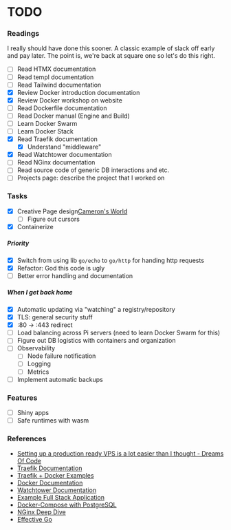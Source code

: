 # TODO
### Readings
I really should have done this sooner. A classic example of slack off early and pay later. The point
is, we're back at square one so let's do this right.
- [ ] Read HTMX documentation
- [ ] Read templ documentation
- [ ] Read Tailwind documentation
- [X] Review Docker introduction documentation
- [X] Review Docker workshop on website
- [ ] Read Dockerfile documentation
- [ ] Read Docker manual (Engine and Build)
- [ ] Learn Docker Swarm
- [ ] Learn Docker Stack
- [X] Read Traefik documentation
    - [X] Understand "middleware"
- [X] Read Watchtower documentation
- [ ] Read NGinx documentation
- [ ] Read source code of generic DB interactions and etc.
- [ ] Projects page: describe the project that I worked on
 
 ### Tasks
- [X] Creative Page design[Cameron's World](https://www.cameronsworld.net/)
    - [ ] Figure out cursors
- [X] Containerize
##### Priority
- [X] Switch from using lib `go/echo` to `go/http` for handing http requests
- [X] Refactor: God this code is ugly 
- [ ] Better error handling and documentation
##### When I get back home
- [X] Automatic updating via "watching" a registry/repository
- [X] TLS: general security stuff
- [X] :80 -> :443 redirect
- [ ] Load balancing across Pi servers (need to learn Docker Swarm for this)
- [ ] Figure out DB logistics with containers and organization
- [ ] Observability
    - [ ] Node failure notification
    - [ ] Logging 
    - [ ] Metrics 
- [ ] Implement automatic backups 

### Features
- [ ] Shiny apps
- [ ] Safe runtimes with wasm

### References 
- [Setting up a production ready VPS is a lot easier than I thought - Dreams Of Code](https://www.youtube.com/watch?v=F-9KWQByeU0&t=435s&ab_channel=DreamsofCode)
- [Traefik Documentation](https://doc.traefik.io/traefik/)
- [Traefik + Docker Examples](https://doc.traefik.io/traefik/user-guides/docker-compose/basic-example/)
- [Docker Documentation](https://docs.docker.com/)
- [Watchtower Documentation](https://containrrr.dev/watchtower/)
- [Example Full Stack Application](https://github.com/emarifer/go-echo-templ-htmx/tree/main)
- [Docker-Compose with PostgreSQL](https://github.com/felipewom/docker-compose-postgres)
- [NGinx Deep Dive](https://www.limchayseng.com/2022/02/14/NGINX-deep-dive/)
- [Effective Go](https://go.dev/doc/effective_go)
